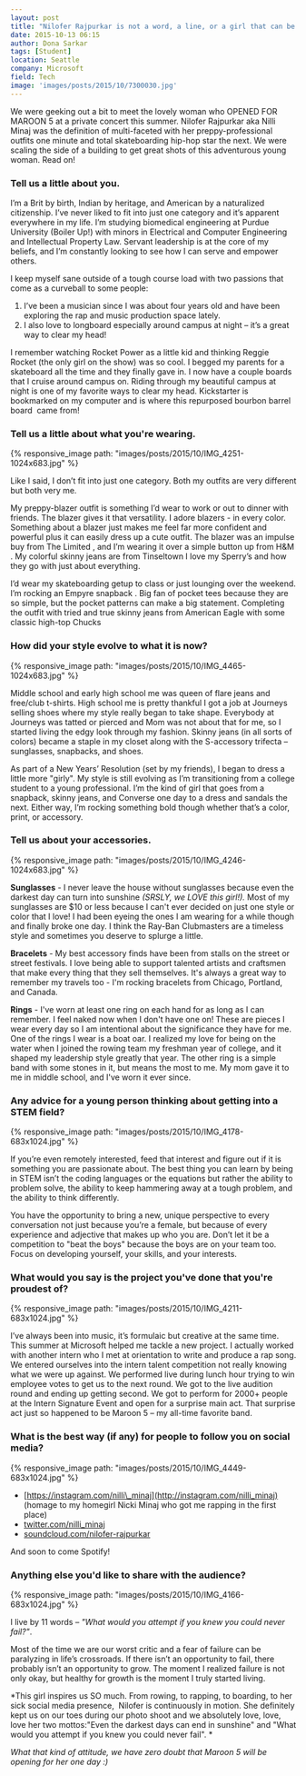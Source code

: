 ```yaml
---
layout: post
title: "Nilofer Rajpurkar is not a word, a line, or a girl that can be defined"
date: 2015-10-13 06:15
author: Dona Sarkar
tags: [Student]
location: Seattle
company: Microsoft
field: Tech
image: 'images/posts/2015/10/7300030.jpg'
---
```


We were geeking out a bit to meet the lovely woman who OPENED FOR MAROON 5 at a private concert this summer. Nilofer Rajpurkar aka Nilli Minaj was the definition of multi-faceted with her preppy-professional outfits one minute and total skateboarding hip-hop star the next. We were scaling the side of a building to get great shots of this adventurous young woman. Read on!

### Tell us a little about you.

I’m a Brit by birth, Indian by heritage, and American by a naturalized citizenship. I’ve never liked to fit into just one category and it’s apparent everywhere in my life. I’m studying biomedical engineering at Purdue University (Boiler Up!) with minors in Electrical and Computer Engineering and Intellectual Property Law. Servant leadership is at the core of my beliefs, and I’m constantly looking to see how I can serve and empower others.

I keep myself sane outside of a tough course load with two passions that come as a curveball to some people:

1. I’ve been a musician since I was about four years old and have been exploring the rap and music production space lately.
2. I also love to longboard especially around campus at night – it’s a great way to clear my head!

I remember watching Rocket Power as a little kid and thinking Reggie Rocket (the only girl on the show) was so cool. I begged my parents for a skateboard all the time and they finally gave in. I now have a couple boards that I cruise around campus on. Riding through my beautiful campus at night is one of my favorite ways to clear my head. Kickstarter is bookmarked on my computer and is where this repurposed bourbon barrel board  came from!

### Tell us a little about what you're wearing.

{% responsive_image path: "images/posts/2015/10/IMG_4251-1024x683.jpg" %}

Like I said, I don’t fit into just one category. Both my outfits are very different but both very me.

My preppy-blazer outfit is something I’d wear to work or out to dinner with friends. The blazer gives it that versatility. I adore blazers - in every color. Something about a blazer just makes me feel far more confident and powerful plus it can easily dress up a cute outfit. The blazer was an impulse buy from The Limited , and I’m wearing it over a simple button up from H&M . My colorful skinny jeans are from Tinseltown  I love my Sperry’s and how they go with just about everything.

I’d wear my skateboarding getup to class or just lounging over the weekend. I’m rocking an Empyre snapback . Big fan of pocket tees because they are so simple, but the pocket patterns can make a big statement. Completing the outfit with tried and true skinny jeans from American Eagle  with some classic high-top Chucks 

### How did your style evolve to what it is now?

{% responsive_image path: "images/posts/2015/10/IMG_4465-1024x683.jpg" %}

Middle school and early high school me was queen of flare jeans and free/club t-shirts. High school me is pretty thankful I got a job at Journeys selling shoes where my style really began to take shape. Everybody at Journeys was tatted or pierced and Mom was not about that for me, so I started living the edgy look through my fashion. Skinny jeans (in all sorts of colors) became a staple in my closet along with the S-accessory trifecta – sunglasses, snapbacks, and shoes.

As part of a New Years’ Resolution (set by my friends), I began to dress a little more "girly". My style is still evolving as I’m transitioning from a college student to a young professional. I’m the kind of girl that goes from a snapback, skinny jeans, and Converse one day to a dress and sandals the next. Either way, I’m rocking something bold though whether that’s a color, print, or accessory.

### Tell us about your accessories.

{% responsive_image path: "images/posts/2015/10/IMG_4246-1024x683.jpg" %}

**Sunglasses** - I never leave the house without sunglasses because even the darkest day can turn into sunshine *(SRSLY, we LOVE this girl!).* Most of my sunglasses are $10 or less because I can't ever decided on just one style or color that I love! I had been eyeing the ones I am wearing for a while though and finally broke one day. I think the Ray-Ban Clubmasters are a timeless style and sometimes you deserve to splurge a little.

**Bracelets** - My best accessory finds have been from stalls on the street or street festivals. I love being able to support talented artists and craftsmen that make every thing that they sell themselves. It's always a great way to remember my travels too - I'm rocking bracelets from Chicago, Portland, and Canada.

**Rings** - I've worn at least one ring on each hand for as long as I can remember. I feel naked now when I don't have one on! These are pieces I wear every day so I am intentional about the significance they have for me. One of the rings I wear is a boat oar. I realized my love for being on the water when I joined the rowing team my freshman year of college, and it shaped my leadership style greatly that year. The other ring is a simple band with some stones in it, but means the most to me. My mom gave it to me in middle school, and I've worn it ever since.

### Any advice for a young person thinking about getting into a STEM field?

{% responsive_image path: "images/posts/2015/10/IMG_4178-683x1024.jpg" %}

If you’re even remotely interested, feed that interest and figure out if it is something you are passionate about. The best thing you can learn by being in STEM isn’t the coding languages or the equations but rather the ability to problem solve, the ability to keep hammering away at a tough problem, and the ability to think differently.

You have the opportunity to bring a new, unique perspective to every conversation not just because you’re a female, but because of every experience and adjective that makes up who you are. Don’t let it be a competition to "beat the boys" because the boys are on your team too. Focus on developing yourself, your skills, and your interests.

### What would you say is the project you've done that you're proudest of?

{% responsive_image path: "images/posts/2015/10/IMG_4211-683x1024.jpg" %}

I’ve always been into music, it’s formulaic but creative at the same time. This summer at Microsoft helped me tackle a new project. I actually worked with another intern who I met at orientation to write and produce a rap song. We entered ourselves into the intern talent competition not really knowing what we were up against. We performed live during lunch hour trying to win employee votes to get us to the next round. We got to the live audition round and ending up getting second. We got to perform for 2000+ people at the Intern Signature Event and open for a surprise main act. That surprise act just so happened to be Maroon 5 – my all-time favorite band.

### What is the best way (if any) for people to follow you on social media?

{% responsive_image path: "images/posts/2015/10/IMG_4449-683x1024.jpg" %}

- [https://instagram.com/nilli\_minaj](http://instagram.com/nilli_minaj) (homage to my homegirl Nicki Minaj who got me rapping in the first place)
- [twitter.com/nilli\_minaj](http://twitter.com/nilli_minaj)
- [soundcloud.com/nilofer-rajpurkar](http://soundcloud.com/nilofer-rajpurkar)

And soon to come Spotify!

### Anything else you'd like to share with the audience?

{% responsive_image path: "images/posts/2015/10/IMG_4166-683x1024.jpg" %}

I live by 11 words – *"What would you attempt if you knew you could never fail?"*.

Most of the time we are our worst critic and a fear of failure can be paralyzing in life’s crossroads. If there isn’t an opportunity to fail, there probably isn’t an opportunity to grow. The moment I realized failure is not only okay, but healthy for growth is the moment I truly started living.

*This girl inspires us SO much. From rowing, to rapping, to boarding, to her sick social media presence,  Nilofer is continuously in motion. She definitely kept us on our toes during our photo shoot and we absolutely love, love, love her two mottos:"Even the darkest days can end in sunshine" and "What would you attempt if you knew you could never fail". *

*What that kind of attitude, we have zero doubt that Maroon 5 will be opening for her one day :)*
